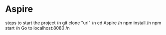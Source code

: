 # Aspire

steps to start the project /n
git clone "url" /n
cd Aspire /n
npm install /n
npm start /n
Go to localhost:8080 /n
